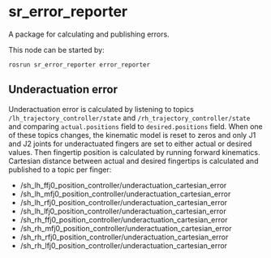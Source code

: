 # sr_error_reporter

A package for calculating and publishing errors.

This node can be started by:
```
rosrun sr_error_reporter error_reporter
```

## Underactuation error

Underactuation error is calculated by listening to topics
`/lh_trajectory_controller/state` and `/rh_trajectory_controller/state` and
comparing `actual.positions` field to `desired.positions` field.
When one of these topics changes, the kinematic model is reset to zeros and
only J1 and J2 joints for underactuated fingers are set to either actual or
desired values. Then fingertip position is calculated by running forward
kinematics. Cartesian distance between actual and desired fingertips is
calculated and published to a topic per finger:
* /sh_lh_ffj0_position_controller/underactuation_cartesian_error
* /sh_lh_mfj0_position_controller/underactuation_cartesian_error
* /sh_lh_rfj0_position_controller/underactuation_cartesian_error
* /sh_lh_lfj0_position_controller/underactuation_cartesian_error
* /sh_rh_ffj0_position_controller/underactuation_cartesian_error
* /sh_rh_mfj0_position_controller/underactuation_cartesian_error
* /sh_rh_rfj0_position_controller/underactuation_cartesian_error
* /sh_rh_lfj0_position_controller/underactuation_cartesian_error
